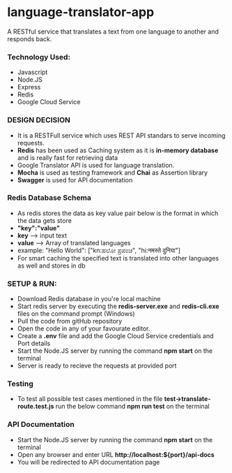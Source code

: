 # language-translator-app
A RESTful service that translates a text from one language to another and responds back.

### Technology Used:
- Javascript
- Node.JS
- Express
- Redis
- Google Cloud Service

### DESIGN DECISION
- It is a RESTFull service which uses REST API standars to serve incoming requests.
- **Redis** has been used as Caching system as it is **in-memory database** and is really fast for retrieving data
- Google Translator API is used for language translation.
- **Mocha** is used as testing framework and **Chai** as Assertion library
- **Swagger** is used for API documentation

### Redis Database Schema
- As redis stores the data as key value pair below is the format in which the data gets store
- **"key":"value"** 
- **key** --> input text
- **value** --> Array of translated languages
- example: "Hello World": ["kn:ಹಲೋ ಪ್ರಪಂಚ", "hi:नमस्ते दुनिया"]
- For smart caching the specified text is translated into other languages as well and stores in db

### SETUP & RUN:
- Download Redis database in you're local machine
- Start redis server by executing the **redis-server.exe** and **redis-cli.exe** files on the command prompt (Windows)
- Pull the code from gitHub repository
- Open the code in any of your favourate editor.
- Create a **.env** file and add the Google Cloud Service credentials and Port details
- Start the Node.JS server by running the command **npm start** on the terminal
- Server is ready to recieve the requests at provided port

### Testing
- To test all possible test cases mentioned in the file **test->translate-route.test.js** run the below command **npm run test** on the terminal
  
### API Documentation
- Start the Node.JS server by running the command **npm start** on the terminal
- Open any browser and enter URL **http://localhost:${port}/api-docs**
- You will be redirected to API documentation page

